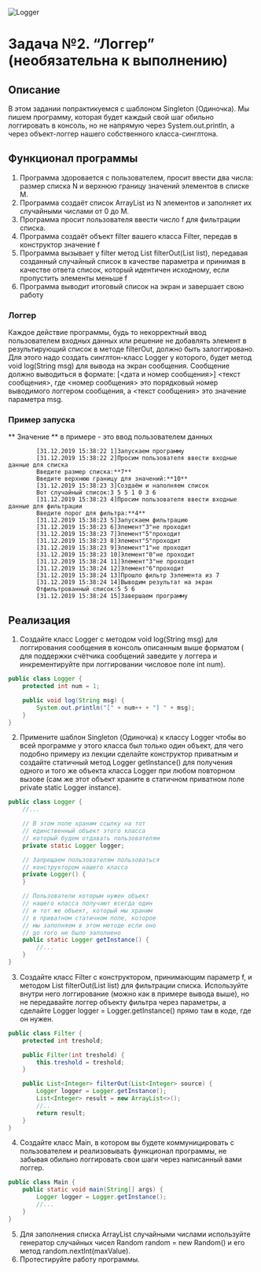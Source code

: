 ![Logger](https://cdn3.iconfinder.com/data/icons/file-extension-11/512/log-file-extension-format-digital-128.png)

# Задача №2. “Логгер” (необязательна к выполнению)

## Описание

В этом задании попрактикуемся с шаблоном Singleton (Одиночка).
Мы пишем программу, которая будет каждый свой шаг обильно логгировать
в консоль, но не напрямую через System.out.println, а через
объект-логгер нашего собственного класса-синглтона.

## Функционал программы

1. Программа здоровается с пользователем, просит ввести два числа: размер списка N и верхнюю границу значений элементов
   в списке M.
2. Программа создаёт список ArrayList из N элементов и заполняет их случайными числами от 0 до M.
3. Программа просит пользователя ввести число f для фильтрации списка.
4. Программа создаёт объект filter вашего класса Filter, передав в конструктор значение f
5. Программа вызывает у filter метод List<Integer> filterOut(List<Integer> list), передавая созданный случайный список в
   качестве параметра и принимая в качестве ответа список, который идентичен исходному, если пропустить элементы меньше
   f
6. Программа выводит итоговый список на экран и завершает свою работу

### Логгер

Каждое действие программы, будь то некорректный ввод пользователем
входных данных или решение не добавлять элемент в результирующий список
в методе filterOut, должно быть залоггировано. Для этого надо создать
синглтон-класс Logger у которого, будет метод void log(String msg) для
вывода на экран сообщения. Сообщение должно выводиться в формате:
[<дата и номер сообщения>] <текст сообщения>, где <номер сообщения>
это порядковый номер выводимого логгером сообщения, а <текст сообщения>
это значение параметра msg.

### Пример запуска

** Значение ** в примере - это ввод пользователем данных

```
        [31.12.2019 15:38:22 1]Запускаем программу
        [31.12.2019 15:38:22 2]Просим пользователя ввести входные данные для списка
        Введите размер списка:**7**
        Введите верхнюю границу для значений:**10**
        [31.12.2019 15:38:23 3]Создаём и наполняем список
        Вот случайный список:3 5 5 1 0 3 6
        [31.12.2019 15:38:23 4]Просим пользователя ввести входные данные для фильтрации
        Введите порог для фильтра:**4**
        [31.12.2019 15:38:23 5]Запускаем фильтрацию
        [31.12.2019 15:38:23 6]Элемент"3"не проходит
        [31.12.2019 15:38:23 7]Элемент"5"проходит
        [31.12.2019 15:38:23 8]Элемент"5"проходит
        [31.12.2019 15:38:23 9]Элемент"1"не проходит
        [31.12.2019 15:38:23 10]Элемент"0"не проходит
        [31.12.2019 15:38:24 11]Элемент"3"не проходит
        [31.12.2019 15:38:24 12]Элемент"6"проходит
        [31.12.2019 15:38:24 13]Прошло фильтр 3элемента из 7
        [31.12.2019 15:38:24 14]Выводим результат на экран
        Отфильтрованный список:5 5 6
        [31.12.2019 15:38:24 15]Завершаем программу
```

## Реализация

1. Создайте класс Logger с методом void log(String msg) для логгирования сообщения в консоль описанным выше форматом (
   для поддержки счётчика сообщений заведите у логгера и инкрементируйте при логгировании числовое поле int num).

```java
public class Logger {
    protected int num = 1;

    public void log(String msg) {
        System.out.println("[" + num++ + "] " + msg);
    }
}
```

2. Примените шаблон Singleton (Одиночка) к классу Logger чтобы во всей программе у этого класса был только один объект,
   для чего подобно примеру из лекции сделайте конструктор приватным и создайте статичный метод Logger getInstance() для
   получения одного и того же объекта класса Logger при любом повторном вызове (сам же этот объект храните в статичном
   приватном поле private static Logger instance).

```java
public class Logger {
    //...

    // В этом поле храним ссылку на тот
    // единственный объект этого класса
    // который будем отдавать пользователям
    private static Logger logger;

    // Запрещаем пользователям пользоваться
    // конструктором нашего класса
    private Logger() {
    }

    // Пользователи которым нужен объект
    // нашего класса получают всегда один
    // и тот же объект, который мы храним
    // в приватном статичном поле, которое
    // мы заполняем в этом методе если оно
    // до того не было заполнено
    public static Logger getInstance() {
        //...
    }
}
```

3. Создайте класс Filter с конструктором, принимающим параметр f, и методом List<Integer> filterOut(List<Integer> list)
   для фильтрации списка. Используйте внутри него логгирование (можно как в примере вывода выше), но не передавайте
   логгер объекту фильтра через параметры, а сделайте Logger logger = Logger.getInstance() прямо там в коде, где он
   нужен.

```java
public class Filter {
    protected int treshold;

    public Filter(int treshold) {
        this.treshold = treshold;
    }

    public List<Integer> filterOut(List<Integer> source) {
        Logger logger = Logger.getInstance();
        List<Integer> result = new ArrayList<>();
        //..
        return result;
    }
}
```

4. Создайте класс Main, в котором вы будете коммуницировать с пользователем и реализовывать
   функционал программы, не
   забывая обильно логгировать свои шаги через написанный вами логгер.

```java
public class Main {
    public static void main(String[] args) {
        Logger logger = Logger.getInstance();
        //...
    }
}
```

5. Для заполнения списка ArrayList случайными числами используйте генератор случайных чисел Random random = new Random()
   и его метод random.nextInt(maxValue).
6. Протестируйте работу программы.
